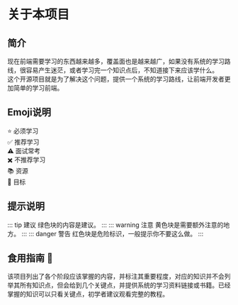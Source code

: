 # 关于本项目
## 简介
现在前端需要学习的东西越来越多，覆盖面也是越来越广，如果没有系统的学习路线，很容易产生迷茫，或者学习完一个知识点后，不知道接下来应该学什么。  
这个开源项目就是为了解决这个问题，提供一个系统的学习路线，让前端开发者更加简单的学习前端。

## Emoji说明 
:star: 必须学习  
:white_check_mark: 推荐学习  
:warning: 面试常考  
:heavy_multiplication_x: 不推荐学习  
:books: 资源  
:dart: 目标  

## 提示说明

::: tip 建议
绿色块的内容是建议。
:::
::: warning 注意
黄色块是需要额外注意的地方。
:::
::: danger 警告
红色块是危险标识，一般提示你不要这么做。
:::
## 食用指南 :dart:
该项目列出了各个阶段应该掌握的内容，并标注其重要程度，对应的知识并不会列举其所有知识点，但会给到几个关键点，并提供系统的学习资料链接或书籍。已经掌握的知识可以只看关键点，初学者建议观看完整的教程。
